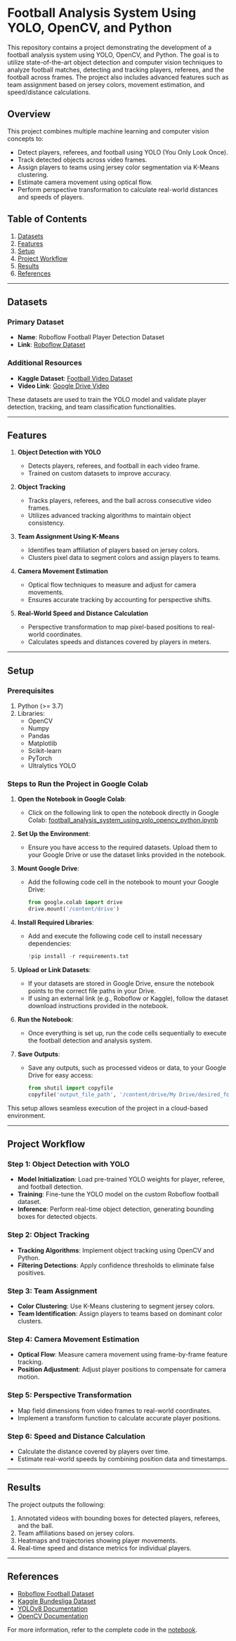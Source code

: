 # Football Analysis System Using YOLO, OpenCV, and Python

This repository contains a project demonstrating the development of a football analysis system using YOLO, OpenCV, and Python. The goal is to utilize state-of-the-art object detection and computer vision techniques to analyze football matches, detecting and tracking players, referees, and the football across frames. The project also includes advanced features such as team assignment based on jersey colors, movement estimation, and speed/distance calculations.

## Overview

This project combines multiple machine learning and computer vision concepts to:
- Detect players, referees, and football using YOLO (You Only Look Once).
- Track detected objects across video frames.
- Assign players to teams using jersey color segmentation via K-Means clustering.
- Estimate camera movement using optical flow.
- Perform perspective transformation to calculate real-world distances and speeds of players.

## Table of Contents

1. [Datasets](#datasets)
2. [Features](#features)
3. [Setup](#setup)
4. [Project Workflow](#project-workflow)
5. [Results](#results)
6. [References](#references)

---

## Datasets

### Primary Dataset
- **Name**: Roboflow Football Player Detection Dataset
- **Link**: [Roboflow Dataset](https://universe.roboflow.com/roboflow/football-player-detection)

### Additional Resources
- **Kaggle Dataset**: [Football Video Dataset](https://www.kaggle.com/competitions/dfl-bundesliga-data-shootout/data)
- **Video Link**: [Google Drive Video](https://drive.google.com/file/d/1t6agoqggZKx6thamUuPAIdN_1zR9v9S_/view)

These datasets are used to train the YOLO model and validate player detection, tracking, and team classification functionalities.

---

## Features

1. **Object Detection with YOLO**
   - Detects players, referees, and football in each video frame.
   - Trained on custom datasets to improve accuracy.

2. **Object Tracking**
   - Tracks players, referees, and the ball across consecutive video frames.
   - Utilizes advanced tracking algorithms to maintain object consistency.

3. **Team Assignment Using K-Means**
   - Identifies team affiliation of players based on jersey colors.
   - Clusters pixel data to segment colors and assign players to teams.

4. **Camera Movement Estimation**
   - Optical flow techniques to measure and adjust for camera movements.
   - Ensures accurate tracking by accounting for perspective shifts.

5. **Real-World Speed and Distance Calculation**
   - Perspective transformation to map pixel-based positions to real-world coordinates.
   - Calculates speeds and distances covered by players in meters.

---

## Setup

### Prerequisites
1. Python (>= 3.7)
2. Libraries:
   - OpenCV
   - Numpy
   - Pandas
   - Matplotlib
   - Scikit-learn
   - PyTorch
   - Ultralytics YOLO

### Steps to Run the Project in Google Colab

1. **Open the Notebook in Google Colab**:
   - Click on the following link to open the notebook directly in Google Colab:
     [football_analysis_system_using_yolo_opencv_python.ipynb](https://github.com/prangancode/football_analysis_dl/blob/main/football_analysis_system_using_yolo_opencv_python.ipynb)

2. **Set Up the Environment**:
   - Ensure you have access to the required datasets. Upload them to your Google Drive or use the dataset links provided in the notebook.

3. **Mount Google Drive**:
   - Add the following code cell in the notebook to mount your Google Drive:
     ```python
     from google.colab import drive
     drive.mount('/content/drive')
     ```

4. **Install Required Libraries**:
   - Add and execute the following code cell to install necessary dependencies:
     ```python
     !pip install -r requirements.txt
     ```

5. **Upload or Link Datasets**:
   - If your datasets are stored in Google Drive, ensure the notebook points to the correct file paths in your Drive.
   - If using an external link (e.g., Roboflow or Kaggle), follow the dataset download instructions provided in the notebook.

6. **Run the Notebook**:
   - Once everything is set up, run the code cells sequentially to execute the football detection and analysis system.

7. **Save Outputs**:
   - Save any outputs, such as processed videos or data, to your Google Drive for easy access:
     ```python
     from shutil import copyfile
     copyfile('output_file_path', '/content/drive/My Drive/desired_folder/output_file_name')
     ``` 

This setup allows seamless execution of the project in a cloud-based environment.

---

## Project Workflow

### Step 1: Object Detection with YOLO
- **Model Initialization**: Load pre-trained YOLO weights for player, referee, and football detection.
- **Training**: Fine-tune the YOLO model on the custom Roboflow football dataset.
- **Inference**: Perform real-time object detection, generating bounding boxes for detected objects.

### Step 2: Object Tracking
- **Tracking Algorithms**: Implement object tracking using OpenCV and Python.
- **Filtering Detections**: Apply confidence thresholds to eliminate false positives.

### Step 3: Team Assignment
- **Color Clustering**: Use K-Means clustering to segment jersey colors.
- **Team Identification**: Assign players to teams based on dominant color clusters.

### Step 4: Camera Movement Estimation
- **Optical Flow**: Measure camera movement using frame-by-frame feature tracking.
- **Position Adjustment**: Adjust player positions to compensate for camera motion.

### Step 5: Perspective Transformation
- Map field dimensions from video frames to real-world coordinates.
- Implement a transform function to calculate accurate player positions.

### Step 6: Speed and Distance Calculation
- Calculate the distance covered by players over time.
- Estimate real-world speeds by combining position data and timestamps.

---

## Results

The project outputs the following:
1. Annotated videos with bounding boxes for detected players, referees, and the ball.
2. Team affiliations based on jersey colors.
3. Heatmaps and trajectories showing player movements.
4. Real-time speed and distance metrics for individual players.

---

## References

- [Roboflow Football Dataset](https://universe.roboflow.com/roboflow/football-player-detection)
- [Kaggle Bundesliga Dataset](https://www.kaggle.com/competitions/dfl-bundesliga-data-shootout/data)
- [YOLOv8 Documentation](https://docs.ultralytics.com)
- [OpenCV Documentation](https://docs.opencv.org/)

For more information, refer to the complete code in the [notebook](https://github.com/prangancode/football_analysis_dl/blob/main/football_analysis_system_using_yolo_opencv_python.ipynb).
